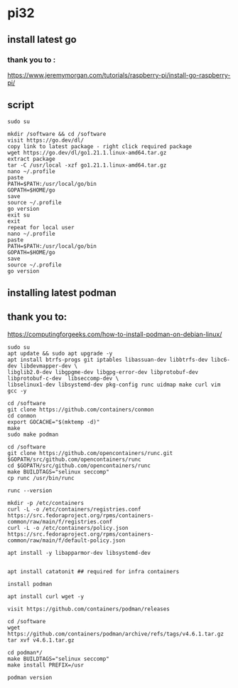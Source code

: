# pi32

## install latest go

### thank you to :
https://www.jeremymorgan.com/tutorials/raspberry-pi/install-go-raspberry-pi/

## script
    sudo su
    
    mkdir /software && cd /software
    visit https://go.dev/dl/
    copy link to latest package - right click required package
    wget https://go.dev/dl/go1.21.1.linux-amd64.tar.gz
    extract package
    tar -C /usr/local -xzf go1.21.1.linux-amd64.tar.gz
    nano ~/.profile
    paste
    PATH=$PATH:/usr/local/go/bin
    GOPATH=$HOME/go
    save
    source ~/.profile
    go version
    exit su
    exit
    repeat for local user
    nano ~/.profile
    paste
    PATH=$PATH:/usr/local/go/bin
    GOPATH=$HOME/go
    save
    source ~/.profile
    go version

## installing latest podman

## thank you to:
https://computingforgeeks.com/how-to-install-podman-on-debian-linux/
    
    sudo su
    apt update && sudo apt upgrade -y
    apt install btrfs-progs git iptables libassuan-dev libbtrfs-dev libc6-dev libdevmapper-dev \
    libglib2.0-dev libgpgme-dev libgpg-error-dev libprotobuf-dev libprotobuf-c-dev  libseccomp-dev \
    libselinux1-dev libsystemd-dev pkg-config runc uidmap make curl vim gcc -y
    
    cd /software
    git clone https://github.com/containers/conmon
    cd conmon
    export GOCACHE="$(mktemp -d)"
    make
    sudo make podman
    
    cd /software
    git clone https://github.com/opencontainers/runc.git $GOPATH/src/github.com/opencontainers/runc
    cd $GOPATH/src/github.com/opencontainers/runc
    make BUILDTAGS="selinux seccomp"
    cp runc /usr/bin/runc
    
    runc --version
    
    mkdir -p /etc/containers
    curl -L -o /etc/containers/registries.conf https://src.fedoraproject.org/rpms/containers-common/raw/main/f/registries.conf
    curl -L -o /etc/containers/policy.json https://src.fedoraproject.org/rpms/containers-common/raw/main/f/default-policy.json
    
    apt install -y libapparmor-dev libsystemd-dev


    apt install catatonit ## required for infra containers
    
    install podman
    
    apt install curl wget -y
    
    visit https://github.com/containers/podman/releases
    
    cd /software
    wget https://github.com/containers/podman/archive/refs/tags/v4.6.1.tar.gz
    tar xvf v4.6.1.tar.gz
    
    cd podman*/
    make BUILDTAGS="selinux seccomp"
    make install PREFIX=/usr
    
    podman version

